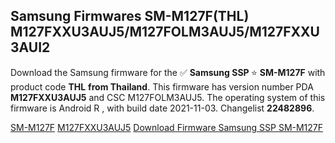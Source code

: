 <h2>Samsung Firmwares SM-M127F(THL) M127FXXU3AUJ5/M127FOLM3AUJ5/M127FXXU3AUI2</h2>
Download the Samsung firmware for the ✅ <strong>Samsung SSP </strong> ⭐ <strong>SM-M127F</strong> with product code <strong>THL</strong> <strong> from Thailand</strong>. This firmware has version number PDA <strong>M127FXXU3AUJ5</strong> and CSC M127FOLM3AUJ5. The operating system of this firmware is Android R , with build date 2021-11-03. Changelist <strong>22482896</strong>.


[SM-M127F](https://samfirm.shop/samsung/model/SM-M127F)
[M127FXXU3AUJ5](https://samfirm.shop/samsung/pda/M127FXXU3AUJ5)
[Download Firmware Samsung SSP SM-M127F](https://samfirm.shop/samsung/firmware/471470)
